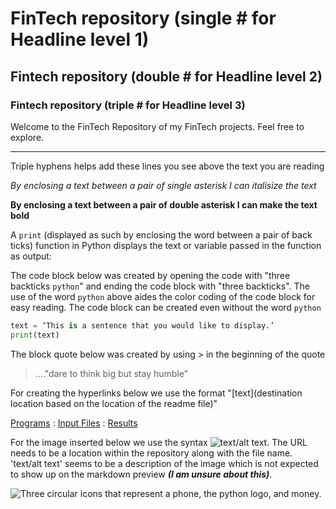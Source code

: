 # FinTech repository (single # for Headline level 1)
## Fintech repository (double # for Headline level 2)
### Fintech repository (triple # for Headline level 3)

Welcome to the FinTech Repository of my FinTech projects. Feel free to explore. 

---
Triple hyphens helps add these lines you see above the text you are reading

*By enclosing a text between a pair of single asterisk I can italisize the text*

**By enclosing a text between a pair of double asterisk I can make the text bold**

A `print` (displayed as such by enclosing the word between a pair of back ticks) function in Python displays the text or variable passed in the function as output:

The code block below was created by opening the code with "three backticks `python`" and ending the code block with "three backticks". The use of the word `python` above aides the color coding of the code block for easy reading. The code block can be created even without the word `python`

```python
text = ‘This is a sentence that you would like to display.’
print(text)
```

The block quote below was created by using > in the beginning of the quote

>...."dare to think big but stay humble"

For creating the hyperlinks below we use the format "[text](destination location based on the location of the readme file)"

[Programs](code) : [Input Files](resources) : [Results](output)

For the image inserted below we use the syntax ![text/alt text](url). The URL needs to be a location within the repository along with the file name. 'text/alt text' seems to be a description of the image which is not expected to show up on the markdown preview ***(I am unsure about this)***.

![Three circular icons that represent a phone, the python logo, and money.](images/fintech.png)

